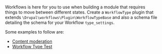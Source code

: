 Workflows is here for you to use when building a module that requires things to move between different states. Create a `WorkflowType` plugin that extends `\Drupal\workflows\Plugin\WorkflowTypeBase` and also a schema file detailing the schema for your Workflow `type_settings`.

Some examples to follow are:

* [Content moderation](http://cgit.drupalcode.org/drupal/tree/core/modules/content%5Fmoderation)
* [Workflow Type Test](http://cgit.drupalcode.org/drupal/tree/core/modules/workflows/tests/modules/workflow%5Ftype%5Ftest)